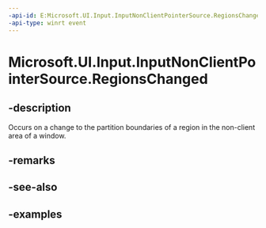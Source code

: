 ```yaml
---
-api-id: E:Microsoft.UI.Input.InputNonClientPointerSource.RegionsChanged
-api-type: winrt event
---
```


# Microsoft.UI.Input.InputNonClientPointerSource.RegionsChanged

<!--
public event Windows.Foundation.TypedEventHandler<Microsoft.UI.Input.InputNonClientPointerSource,Microsoft.UI.Input.NonClientRegionsChangedEventArgs> RegionsChanged;
-->

## -description

Occurs on a change to the partition boundaries of a region in the non-client area of a window.

## -remarks

## -see-also

## -examples
